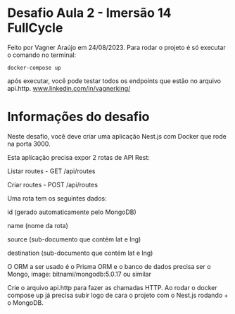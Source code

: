 # Desafio Aula 2 - Imersão 14 FullCycle
Feito por Vagner Araújo em 24/08/2023.
Para rodar o projeto é só executar o comando no terminal:

`docker-compose up`

após executar, você pode testar todos os endpoints que estão no arquivo api.http.
www.linkedin.com/in/vagnerking/

# Informações do desafio

Neste desafio, você deve criar uma aplicação Nest.js com Docker que rode na porta 3000.

Esta aplicação precisa expor 2 rotas de API Rest:


Listar routes - GET /api/routes

Criar routes - POST /api/routes


Uma rota tem os seguintes dados:


id (gerado automaticamente pelo MongoDB)

name (nome da rota)

source (sub-documento que contém lat e lng)

destination (sub-documento que contém lat e lng)


O ORM a ser usado é o Prisma ORM e o banco de dados precisa ser o Mongo, image: bitnami/mongodb:5.0.17 ou similar


Crie o arquivo api.http para fazer as chamadas HTTP. Ao rodar o docker compose up já precisa subir logo de cara o projeto com o Nest.js rodando + o MongoDB.
